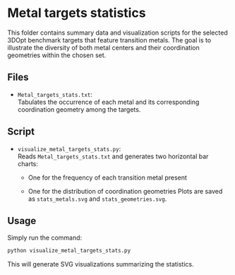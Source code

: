 # Metal targets statistics
This folder contains summary data and visualization scripts for the selected 3DOpt benchmark targets that feature transition metals. The goal is to illustrate the diversity of both metal centers and their coordination geometries within the chosen set.

## Files

- `Metal_targets_stats.txt`:  
Tabulates the occurrence of each metal and its corresponding coordination geometry among the targets.

## Script

- `visualize_metal_targets_stats.py`:  
Reads `Metal_targets_stats.txt` and generates two horizontal bar charts:

    - One for the frequency of each transition metal present

    - One for the distribution of coordination geometries
    Plots are saved as `stats_metals.svg` and `stats_geometries.svg`.

## Usage
Simply run the command:
```bash
python visualize_metal_targets_stats.py
```
This will generate SVG visualizations summarizing the statistics.
